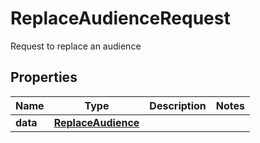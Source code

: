 

# ReplaceAudienceRequest

Request to replace an audience

## Properties

| Name | Type | Description | Notes |
|------------ | ------------- | ------------- | -------------|
|**data** | [**ReplaceAudience**](ReplaceAudience.md) |  |  |




